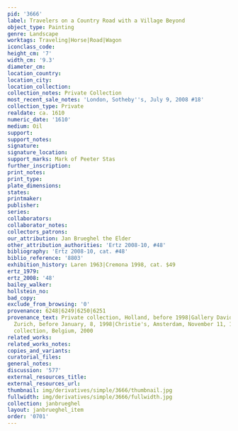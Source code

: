 ```yaml
---
pid: '3666'
label: Travelers on a Country Road with a Village Beyond
object_type: Painting
genre: Landscape
worktags: Traveling|Horse|Road|Wagon
iconclass_code:
height_cm: '7'
width_cm: '9.3'
diameter_cm:
location_country:
location_city:
location_collection:
collection_notes: Private Collection
most_recent_sale_notes: 'London, Sotheby''s, July 9, 2008 #18'
collection_type: Private
realdate: ca. 1610
numeric_date: '1610'
medium: Oil
support:
support_notes:
signature:
signature_location:
support_marks: Mark of Peeter Stas
further_inscription:
print_notes:
print_type:
plate_dimensions:
states:
printmaker:
publisher:
series:
collaborators:
collaborator_notes:
collectors_patrons:
our_attribution: Jan Brueghel the Elder
other_attribution_authorities: 'Ertz 2008-10, #48'
bibliography: 'Ertz 2008-10, cat. #48'
biblio_reference: '8803'
exhibition_history: Laren 1963|Cremona 1998, cat. $49
ertz_1979:
ertz_2008: '48'
bailey_walker:
hollstein_no:
bad_copy:
exclude_from_browsing: '0'
provenance: 6248|6249|6250|6251
provenance_text: Private collection, Holland, before 1998|Gallery David H. Koetser,
  Zurich, before January, 8, 1998|Christie's, Amsterdam, November 11, 1999|Private
  collection, Belgium, 2000
related_works:
related_works_notes:
copies_and_variants:
curatorial_files:
general_notes:
discussion: '577'
external_resources_title:
external_resources_url:
thumbnail: img/derivatives/simple/3666/thumbnail.jpg
fullwidth: img/derivatives/simple/3666/fullwidth.jpg
collection: janbrueghel
layout: janbrueghel_item
order: '0701'
---
```

